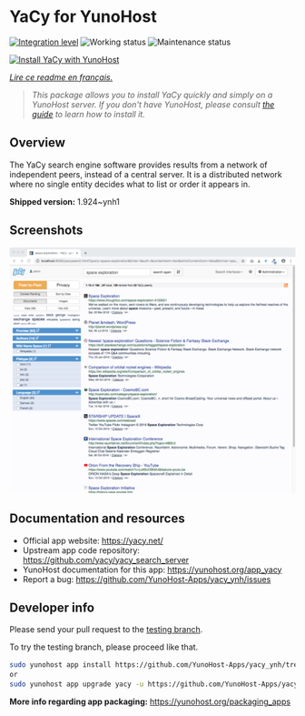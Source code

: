 <!--
N.B.: This README was automatically generated by https://github.com/YunoHost/apps/tree/master/tools/README-generator
It shall NOT be edited by hand.
-->

# YaCy for YunoHost

[![Integration level](https://dash.yunohost.org/integration/yacy.svg)](https://dash.yunohost.org/appci/app/yacy) ![Working status](https://ci-apps.yunohost.org/ci/badges/yacy.status.svg) ![Maintenance status](https://ci-apps.yunohost.org/ci/badges/yacy.maintain.svg)

[![Install YaCy with YunoHost](https://install-app.yunohost.org/install-with-yunohost.svg)](https://install-app.yunohost.org/?app=yacy)

*[Lire ce readme en français.](./README_fr.md)*

> *This package allows you to install YaCy quickly and simply on a YunoHost server.
If you don't have YunoHost, please consult [the guide](https://yunohost.org/#/install) to learn how to install it.*

## Overview

The YaCy search engine software provides results from a network of independent peers, instead of a central server. It is a distributed network where no single entity decides what to list or order it appears in.


**Shipped version:** 1.924~ynh1

## Screenshots

![Screenshot of YaCy](./doc/screenshots/screenshot01.png)

## Documentation and resources

* Official app website: <https://yacy.net/>
* Upstream app code repository: <https://github.com/yacy/yacy_search_server>
* YunoHost documentation for this app: <https://yunohost.org/app_yacy>
* Report a bug: <https://github.com/YunoHost-Apps/yacy_ynh/issues>

## Developer info

Please send your pull request to the [testing branch](https://github.com/YunoHost-Apps/yacy_ynh/tree/testing).

To try the testing branch, please proceed like that.

``` bash
sudo yunohost app install https://github.com/YunoHost-Apps/yacy_ynh/tree/testing --debug
or
sudo yunohost app upgrade yacy -u https://github.com/YunoHost-Apps/yacy_ynh/tree/testing --debug
```

**More info regarding app packaging:** <https://yunohost.org/packaging_apps>
